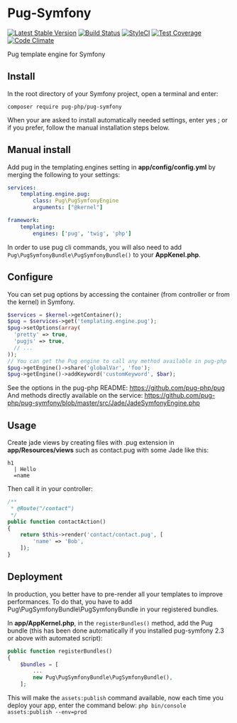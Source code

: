 # Pug-Symfony
[![Latest Stable Version](https://poser.pugx.org/pug-php/pug-symfony/v/stable.png)](https://packagist.org/packages/pug-php/pug-symfony)
[![Build Status](https://travis-ci.org/pug-php/pug-symfony.svg?branch=master)](https://travis-ci.org/pug-php/pug-symfony)
[![StyleCI](https://styleci.io/repos/61784988/shield?style=flat)](https://styleci.io/repos/61784988)
[![Test Coverage](https://codeclimate.com/github/pug-php/pug-symfony/badges/coverage.svg)](https://codecov.io/github/pug-php/pug-symfony?branch=master)
[![Code Climate](https://codeclimate.com/github/pug-php/pug-symfony/badges/gpa.svg)](https://codeclimate.com/github/pug-php/pug-symfony)

Pug template engine for Symfony

## Install
In the root directory of your Symfony project, open a terminal and enter:
```shell
composer require pug-php/pug-symfony
```
When your are asked to install automatically needed settings, enter yes ;
or if you prefer, follow the manual installation steps below.

## Manual install

Add pug in the templating.engines setting in **app/config/config.yml**
by merging the following to your settings:
```yml
services:
    templating.engine.pug:
        class: Pug\PugSymfonyEngine
        arguments: ["@kernel"]

framework:
    templating:
        engines: ['pug', 'twig', 'php']
```

In order to use pug cli commands, you will also need to add
`Pug\PugSymfonyBundle\PugSymfonyBundle()`
to your **AppKenel.php**.

## Configure

You can set pug options by accessing the container (from controller or from the kernel) in Symfony.
```php
$services = $kernel->getContainer();
$pug = $services->get('templating.engine.pug');
$pug->setOptions(array(
  'pretty' => true,
  'pugjs' => true,
  // ...
));
// You can get the Pug engine to call any method available in pug-php
$pug->getEngine()->share('globalVar', 'foo');
$pug->getEngine()->addKeyword('customKeyword', $bar);
```
See the options in the pug-php README: https://github.com/pug-php/pug
And methods directly available on the service: https://github.com/pug-php/pug-symfony/blob/master/src/Jade/JadeSymfonyEngine.php

## Usage
Create jade views by creating files with .pug extension
in **app/Resources/views** such as contact.pug with
some Jade like this:
```pug
h1
  | Hello
  =name
```
Then call it in your controller:
```php
/**
 * @Route("/contact")
 */
public function contactAction()
{
    return $this->render('contact/contact.pug', [
        'name' => 'Bob',
    ]);
}
```

## Deployment

In production, you better have to pre-render all your templates to improve performances. To do that, you have to add Pug\PugSymfonyBundle\PugSymfonyBundle in your registered bundles.

In **app/AppKernel.php**, in the ```registerBundles()``` method, add the Pug bundle (this
has been done automatically if you installed pug-symfony 2.3 or above with automated script):
```php
public function registerBundles()
{
    $bundles = [
        ...
        new Pug\PugSymfonyBundle\PugSymfonyBundle(),
    ];
```

This will make the ```assets:publish``` command available, now each time you deploy your app, enter the command below:
```php bin/console assets:publish --env=prod```
